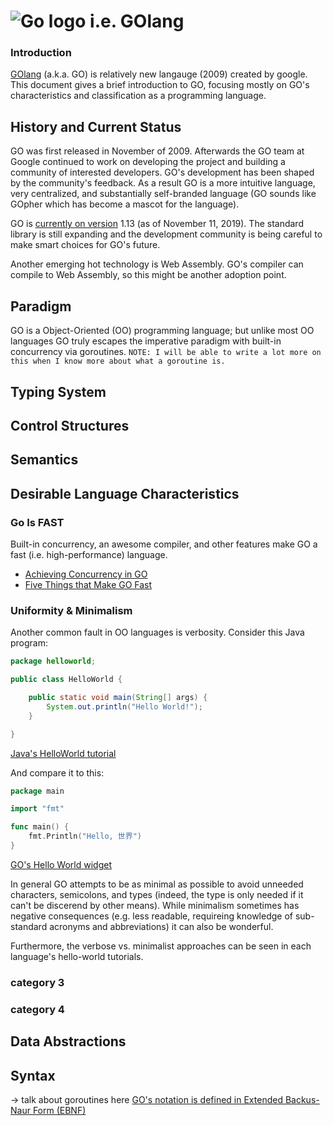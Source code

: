 # ![Go logo](https://golang.org/lib/godoc/images/go-logo-blue.svg) i.e. GOlang
### Introduction
[GOlang](https://golang.org/) (a.k.a. GO) is relatively new langauge (2009) created by google. This document gives a brief introduction to GO, focusing mostly on GO's characteristics and classification as a programming language.

## History and Current Status
GO was first released in November of 2009. Afterwards the GO team at Google continued to work on developing the project and building a community of interested developers. GO's development has been shaped by the community's feedback. As a result GO is a more intuitive language, very centralized, and substantially self-branded language (GO sounds like GOpher which has become a mascot for the language). 

GO is [currently on version](https://golang.org/project/#go1) 1.13 (as of November 11, 2019). The standard library is still expanding and the development community is being careful to make smart choices for GO's future.

Another emerging hot technology is Web Assembly. GO's compiler can compile to Web Assembly, so this might be another adoption point.

## Paradigm
GO is a Object-Oriented (OO) programming language; but unlike most OO languages GO truly escapes the imperative paradigm with built-in concurrency via goroutines. `NOTE: I will be able to write a lot more on this when I know more about what a goroutine is.`

## Typing System
## Control Structures
## Semantics
## Desirable Language Characteristics
### Go Is FAST
Built-in concurrency, an awesome compiler, and other features make GO a fast (i.e. high-performance) language.
 - [Achieving Concurrency in GO](https://medium.com/rungo/achieving-concurrency-in-go-3f84cbf870ca)
 - [Five Things that Make GO Fast](https://dave.cheney.net/2014/06/07/five-things-that-make-go-fast)

### Uniformity & Minimalism
Another common fault in OO languages is verbosity. Consider this Java program:
```Java
package helloworld;

public class HelloWorld {

    public static void main(String[] args) {
        System.out.println("Hello World!");
    }

}
```
[Java's HelloWorld tutorial](https://docs.oracle.com/javase/tutorial/getStarted/cupojava/index.html)

And compare it to this:
```GO
package main

import "fmt"

func main() {
	fmt.Println("Hello, 世界")
}
```
[GO's Hello World widget](https://golang.org/)

In general GO attempts to be as minimal as possible to avoid unneeded characters, semicolons, and types (indeed, the type is only needed if it can't be discerend by other means). While minimalism sometimes has negative consequences (e.g. less readable, requireing knowledge of sub-standard acronyms and abbreviations) it can also be wonderful.

Furthermore, the verbose vs. minimalist approaches can be seen in each language's hello-world tutorials.

### category 3
### category 4
## Data Abstractions
## Syntax
-> talk about goroutines here
[GO's notation is defined in Extended Backus-Naur Form (EBNF)](https://golang.org/ref/spec#Notation)
